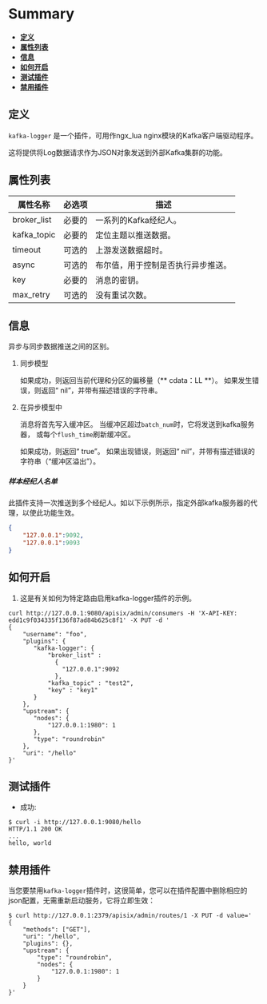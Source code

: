<!--
#
# Licensed to the Apache Software Foundation (ASF) under one or more
# contributor license agreements.  See the NOTICE file distributed with
# this work for additional information regarding copyright ownership.
# The ASF licenses this file to You under the Apache License, Version 2.0
# (the "License"); you may not use this file except in compliance with
# the License.  You may obtain a copy of the License at
#
#     http://www.apache.org/licenses/LICENSE-2.0
#
# Unless required by applicable law or agreed to in writing, software
# distributed under the License is distributed on an "AS IS" BASIS,
# WITHOUT WARRANTIES OR CONDITIONS OF ANY KIND, either express or implied.
# See the License for the specific language governing permissions and
# limitations under the License.
#
-->

# Summary
- [**定义**](#name)
- [**属性列表**](#attributes)
- [**信息**](#info)
- [**如何开启**](#how-to-enable)
- [**测试插件**](#test-plugin)
- [**禁用插件**](#disable-plugin)

## 定义

`kafka-logger` 是一个插件，可用作ngx_lua nginx模块的Kafka客户端驱动程序。

这将提供将Log数据请求作为JSON对象发送到外部Kafka集群的功能。

## 属性列表

|属性名称          |必选项  |描述|
|---------     |--------|-----------|
| broker_list |必要的| 一系列的Kafka经纪人。|
| kafka_topic |必要的| 定位主题以推送数据。|
| timeout |可选的|上游发送数据超时。|
| async |可选的|布尔值，用于控制是否执行异步推送。|
| key |必要的|消息的密钥。|
| max_retry |可选的|没有重试次数。|

## 信息

异步与同步数据推送之间的区别。

1. 同步模型

    如果成功，则返回当前代理和分区的偏移量（** cdata：LL **）。
    如果发生错误，则返回“ nil”，并带有描述错误的字符串。

2. 在异步模型中

    消息将首先写入缓冲区。
    当缓冲区超过`batch_num`时，它将发送到kafka服务器，
    或每个`flush_time`刷新缓冲区。

    如果成功，则返回“ true”。
    如果出现错误，则返回“ nil”，并带有描述错误的字符串（“缓冲区溢出”）。
    
##### 样本经纪人名单

此插件支持一次推送到多个经纪人。如以下示例所示，指定外部kafka服务器的代理，以使此功能生效。

```json
{
    "127.0.0.1":9092,
    "127.0.0.1":9093
}
``` 

## 如何开启

1. 这是有关如何为特定路由启用kafka-logger插件的示例。

```shell
curl http://127.0.0.1:9080/apisix/admin/consumers -H 'X-API-KEY: edd1c9f034335f136f87ad84b625c8f1' -X PUT -d '
{
    "username": "foo",
    "plugins": {
       "kafka-logger": {
           "broker_list" :
             {
               "127.0.0.1":9092
             },
           "kafka_topic" : "test2",
           "key" : "key1"
       }
    },
    "upstream": {
       "nodes": {
           "127.0.0.1:1980": 1
       },
       "type": "roundrobin"
    },
    "uri": "/hello"
}'
```

## 测试插件

* 成功:

```shell
$ curl -i http://127.0.0.1:9080/hello
HTTP/1.1 200 OK
...
hello, world
```

## 禁用插件

当您要禁用`kafka-logger`插件时，这很简单，您可以在插件配置中删除相应的json配置，无需重新启动服务，它将立即生效：

```shell
$ curl http://127.0.0.1:2379/apisix/admin/routes/1 -X PUT -d value='
{
    "methods": ["GET"],
    "uri": "/hello",
    "plugins": {},
    "upstream": {
        "type": "roundrobin",
        "nodes": {
            "127.0.0.1:1980": 1
        }
    }
}'
```
